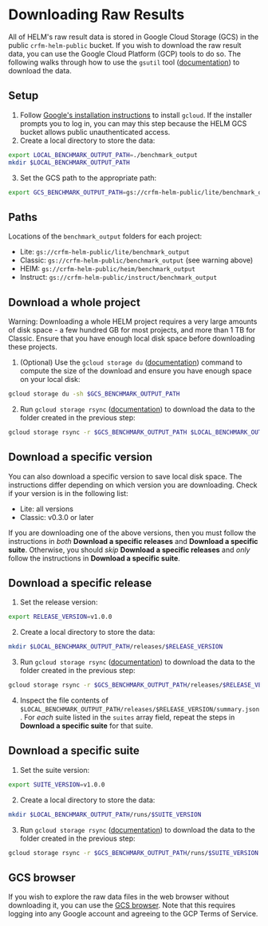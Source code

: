 # Downloading Raw Results

All of HELM's raw result data is stored in Google Cloud Storage (GCS) in the public `crfm-helm-public` bucket. If you wish to download the raw result data, you can use the Google Cloud Platform (GCP) tools to do so. The following walks through how to use the `gsutil` tool ([documentation](https://cloud.google.com/storage/docs/gsutil)) to download the data.

## Setup

1. Follow [Google's installation instructions](https://cloud.google.com/sdk/docs/install) to install `gcloud`. If the installer prompts you to log in, you can may this step because the HELM GCS bucket allows public unauthenticated access.
2. Create a local directory to store the data:
```sh
export LOCAL_BENCHMARK_OUTPUT_PATH=./benchmark_output
mkdir $LOCAL_BENCHMARK_OUTPUT_PATH
```
3. Set the GCS path to the appropriate path:
```sh
export GCS_BENCHMARK_OUTPUT_PATH=gs://crfm-helm-public/lite/benchmark_output
```

## Paths

Locations of the `benchmark_output` folders for each project:

- Lite: `gs://crfm-helm-public/lite/benchmark_output`
- Classic: `gs://crfm-helm-public/benchmark_output` (see warning above)
- HEIM: `gs://crfm-helm-public/heim/benchmark_output`
- Instruct: `gs://crfm-helm-public/instruct/benchmark_output`

## Download a whole project

Warning: Downloading a whole HELM project requires a very large amounts of disk space - a few hundred GB for most projects, and more than 1 TB for Classic. Ensure that you have enough local disk space before downloading these projects.

1. (Optional) Use the `gcloud storage du` ([documentation](https://cloud.google.com/storage/docs/gsutil/commands/du)) command to compute the size of the download and ensure you have enough space on your local disk:
```sh
gcloud storage du -sh $GCS_BENCHMARK_OUTPUT_PATH
```
2. Run `gcloud storage rsync` ([documentation](https://cloud.google.com/storage/docs/gsutil/commands/rsync)) to download the data to the folder created in the previous step:
```sh
gcloud storage rsync -r $GCS_BENCHMARK_OUTPUT_PATH $LOCAL_BENCHMARK_OUTPUT_PATH
```

## Download a specific version

You can also download a specific version to save local disk space. The instructions differ depending on which version you are downloading. Check if your version is in the following list:

- Lite: all versions
- Classic: v0.3.0 or later

If you are downloading one of the above versions, then you must follow the instructions in _both_ **Download a specific releases** and **Download a specific suite**. Otherwise, you should _skip_ **Download a specific releases** and _only_ follow the instructions in **Download a specific suite**.

## Download a specific release

1. Set the release version:
```sh
export RELEASE_VERSION=v1.0.0
```
2. Create a local directory to store the data:
```sh
mkdir $LOCAL_BENCHMARK_OUTPUT_PATH/releases/$RELEASE_VERSION
```
3. Run `gcloud storage rsync` ([documentation](https://cloud.google.com/storage/docs/gsutil/commands/rsync)) to download the data to the folder created in the previous step:
```sh
gcloud storage rsync -r $GCS_BENCHMARK_OUTPUT_PATH/releases/$RELEASE_VERSION $LOCAL_BENCHMARK_OUTPUT_PATH/releases/$RELEASE_VERSION
```
4. Inspect the file contents of `$LOCAL_BENCHMARK_OUTPUT_PATH/releases/$RELEASE_VERSION/summary.json`. For _each_ suite listed in the `suites` array field, repeat the steps in **Download a specific suite** for that suite.

## Download a specific suite

1. Set the suite version:
```sh
export SUITE_VERSION=v1.0.0
```
2. Create a local directory to store the data:
```sh
mkdir $LOCAL_BENCHMARK_OUTPUT_PATH/runs/$SUITE_VERSION
```
3. Run `gcloud storage rsync` ([documentation](https://cloud.google.com/storage/docs/gsutil/commands/rsync)) to download the data to the folder created in the previous step:
```sh
gcloud storage rsync -r $GCS_BENCHMARK_OUTPUT_PATH/runs/$SUITE_VERSION $LOCAL_BENCHMARK_OUTPUT_PATH/runs/$SUITE_VERSION
```

## GCS browser

If you wish to explore the raw data files in the web browser without downloading it, you can use the [GCS browser](https://console.cloud.google.com/storage/browser/crfm-helm-public). Note that this requires logging into any Google account and agreeing to the GCP Terms of Service.
